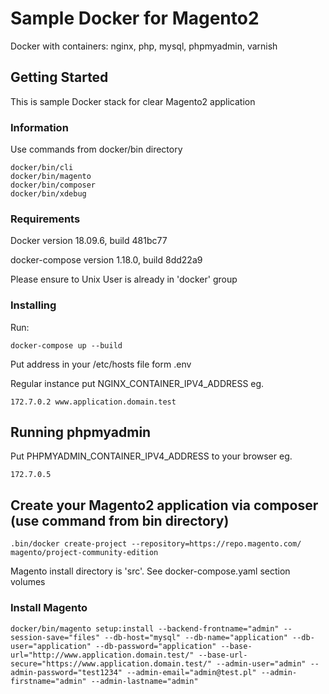 # Sample Docker for Magento2

Docker with containers: nginx, php, mysql, phpmyadmin, varnish

## Getting Started

This is sample Docker stack for clear Magento2 application

### Information

Use commands from docker/bin directory

    docker/bin/cli
    docker/bin/magento
    docker/bin/composer
    docker/bin/xdebug

### Requirements

Docker version 18.09.6, build 481bc77

docker-compose version 1.18.0, build 8dd22a9

Please ensure to Unix User is already in 'docker' group

### Installing
Run:    

    docker-compose up --build

Put address in your /etc/hosts file form .env

Regular instance put NGINX_CONTAINER_IPV4_ADDRESS eg.
    
    172.7.0.2 www.application.domain.test
    


## Running phpmyadmin

Put PHPMYADMIN_CONTAINER_IPV4_ADDRESS to your browser eg.
    
    172.7.0.5

## Create your Magento2 application via composer (use command from bin directory)

    .bin/docker create-project --repository=https://repo.magento.com/ magento/project-community-edition
    
Magento install directory is 'src'. See docker-compose.yaml section volumes

### Install Magento 
    docker/bin/magento setup:install --backend-frontname="admin" --session-save="files" --db-host="mysql" --db-name="application" --db-user="application" --db-password="application" --base-url="http://www.application.domain.test/" --base-url-secure="https://www.application.domain.test/" --admin-user="admin" --admin-password="test1234" --admin-email="admin@test.pl" --admin-firstname="admin" --admin-lastname="admin"
